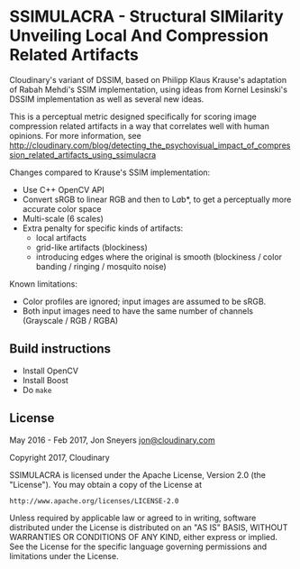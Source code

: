 # SSIMULACRA - Structural SIMilarity Unveiling Local And Compression Related Artifacts

Cloudinary's variant of DSSIM, based on Philipp Klaus Krause's adaptation of Rabah Mehdi's SSIM implementation,
using ideas from Kornel Lesinski's DSSIM implementation as well as several new ideas.

This is a perceptual metric designed specifically for scoring image compression related artifacts
in a way that correlates well with human opinions. For more information, see http://cloudinary.com/blog/detecting_the_psychovisual_impact_of_compression_related_artifacts_using_ssimulacra



Changes compared to Krause's SSIM implementation:
* Use C++ OpenCV API
* Convert sRGB to linear RGB and then to L*a*b*, to get a perceptually more accurate color space
* Multi-scale (6 scales)
* Extra penalty for specific kinds of artifacts:
    * local artifacts
    * grid-like artifacts (blockiness)
    * introducing edges where the original is smooth (blockiness / color banding / ringing / mosquito noise)

Known limitations:
* Color profiles are ignored; input images are assumed to be sRGB.
* Both input images need to have the same number of channels (Grayscale / RGB / RGBA)


## Build instructions

* Install OpenCV
* Install Boost
* Do `make`


## License

May 2016 - Feb 2017, Jon Sneyers <jon@cloudinary.com>

Copyright 2017, Cloudinary


SSIMULACRA is licensed under the Apache License, Version 2.0 (the "License").
You may obtain a copy of the License at

    http://www.apache.org/licenses/LICENSE-2.0

Unless required by applicable law or agreed to in writing, software
distributed under the License is distributed on an "AS IS" BASIS,
WITHOUT WARRANTIES OR CONDITIONS OF ANY KIND, either express or implied.
See the License for the specific language governing permissions and
limitations under the License.


